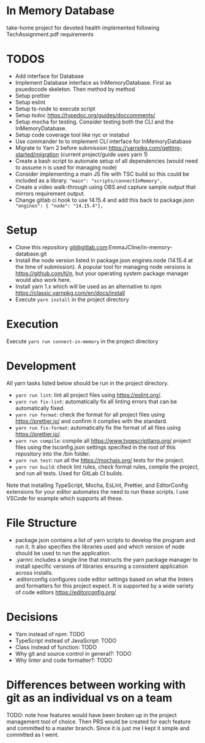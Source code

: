 # In Memory Database

take-home project for devoted health implemented following TechAssignment.pdf requirements

# TODOS

- Add interface for Database
- Implement Database interface as InMemoryDatabase. First as psuedocode skeleton. Then method by method
- Setup prettier
- Setup eslint
- Setup ts-node to execute script
- Setup tsdoc https://typedoc.org/guides/doccomments/
- Setup mocha for testing. Consider testing both the CLI and the InMemoryDatabase.
- Setup code coverage tool like nyc or instabul
- Use commander to to implement CLI interface for InMemoryDatabase
- Migrate to Yarn 2 before submission https://yarnpkg.com/getting-started/migration (current project/guide uses yarn 1)
- Create a bash script to automate setup of all dependencies (would need to assume n is used for managing node)
- Consider implementing a main JS file with TSC build so this could be included as a library. `"main": "scripts/connectInMemory",`
- Create a video walk-through using OBS and capture sample output that mirrors requirement output.
- Change gitlab ci hook to use 14.15.4 and add this back to package.json `	"engines": { "node": "14.15.4"},`

# Setup

- Clone this repository git@gitlab.com:EmmaJCline/in-memory-database.git
- Install the node version listed in package.json engines.node (14.15.4 at the time of submission). A popular tool for managing node versions is https://github.com/tj/n, but your operating system package manager would also work here.
- Install yarn 1.x which will be used as an alternative to npm https://classic.yarnpkg.com/en/docs/install
- Execute `yarn install` in the project directory

# Execution

Execute `yarn run connect-in-memory` in the project directory

# Development

All yarn tasks listed below should be run in the project directory.

- `yarn run lint`: lint all project files using https://eslint.org/.
- `yarn run fix-lint`: automatically fix all linting errors that can be automatically fixed.
- `yarn run format`: check the format for all project files using https://prettier.io/ and confirm it complies with the standard.
- `yarn run fix-format`: automatically fix the format of all files using https://prettier.io/.
- `yarn run compile`: compile all https://www.typescriptlang.org/ project files using the tsconfig.json settings specified in the root of this repository into the /bin folder.
- `yarn run test`: run all the https://mochajs.org/ tests for the project.
- `yarn run build`: check lint rules, check format rules, compile the project, and run all tests. Used for GitLab CI builds.

Note that installing TypeScript, Mocha, EsLint, Prettier, and EditorConfig extensions for your editor automates the need to run these scripts. I use VSCode for example which supports all these.

# File Structure

- package.json contains a list of yarn scripts to develop the program and run it. It also specifies the libraries used and which version of node should be used to run the application.
- .yarnrc includes a single line that instructs the yarn package manager to install specific versions of libraries ensuring a consistent application across installs.
- .editorconfig configures code editor settings based on what the linters and formatters for this project expect. It is supported by a wide variety of code editors https://editorconfig.org/

# Decisions

- Yarn instead of npm: TODO
- TypeScript instead of JavaScript: TODO
- Class instead of function: TODO
- Why git and source control in general?: TODO
- Why linter and code formatter?: TODO

# Differences between working with git as an individual vs on a team

TODO: note how features would have been broken up in the project management tool of choice. Then PRS would be created for each feature and committed to a master branch. Since it is just me I kept it simple and committed as I went.

